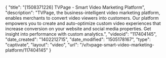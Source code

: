 {
    "title": "[1508371226] TVPage - Smart Video Marketing Platform",
    "description": "TVPage, the business-intelligent video marketing platform, enables merchants to convert video viewers into customers. Our platform empowers you to create and auto-optimize custom video experiences that increase conversion on your website and social media properties. Get insight into performance with custom analytics.",
    "videoid": "117404145",
    "date_created": "1402212715",
    "date_modified": "1505178167",
    "type": "captivate",
    "layout": "video",
    "url": "\/v\/tvpage-smart-video-marketing-platform\/117404145"
}